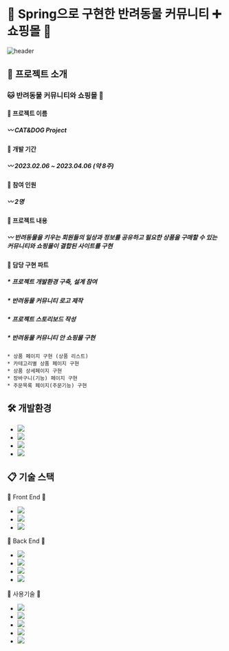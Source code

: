 # 🐾 Spring으로 구현한 반려동물 커뮤니티 ➕ 쇼핑몰 🛒
![header](https://capsule-render.vercel.app/api?type=waving&color=auto&height=300&section=header&text=CATDOG%20COMMUNITY&desc=CATDOG%20Shoppingmall%20page&fontSize=60&descSiza=40&fontAlignY=30&descAlignY=50)

## :speech_balloon: 프로젝트 소개
### 🐱 반려동물 커뮤니티와 쇼핑몰 🐶

####  📌 프로젝트 이름 

##### 〰️ CAT&DOG Project

####  📌 개발 기간 

##### 〰️ 2023.02.06 ~ 2023.04.06 (약 8주)

####  📌 참여 인원 

##### 〰️ 2명

####  📌 프로젝트 내용
##### 〰️ 반려동물을 키우는 회원들의 일상과 정보를 공유하고 필요한 상품을 구매할 수 있는 커뮤니티와 쇼핑몰이 결합된 사이트를 구현

####  📌 담당 구현 파트
##### * 프로젝트 개발환경 구축, 설계 참여
##### * 반려동물 커뮤니티 로고 제작
##### * 프로젝트 스토리보드 작성
##### * 반려동물 커뮤니티 안 쇼핑몰 구현
    * 상품 페이지 구현 (상품 리스트)
    * 카테고리별 상품 페이지 구현
    * 상품 상세페이지 구현
    * 장바구니(기능) 페이지 구현
    * 주문목록 페이지(주문기능) 구현


## 🛠️ 개발환경
* <img src="https://img.shields.io/badge/Eclipse%20IDE-2C2255?style=flat&logo=EclipseIDE&logoColor=white" />
* <img src="https://img.shields.io/badge/Tomcat-F8DC75?style=flat&logo=ApacheTomcat&logoColor=white" />
* <img src="https://img.shields.io/badge/Visual%20Studio%20Code-007ACC?style=flat&logo=VisualStudioCode&logoColor=white" />
	<br>
* <img src="https://img.shields.io/badge/GitHub-181717?style=flat&logo=GitHub&logoColor=white" />

## 📋 기술 스택

📙 Front End 📙
* <img src="https://img.shields.io/badge/HTML-E34F26?style=flat&logo=HTML5&logoColor=white" />
* <img src="https://img.shields.io/badge/CSS-1572B6?style=flat&logo=CSS3&logoColor=white" />
* <img src="https://img.shields.io/badge/JavaScript-F7DF1E?style=flat&logo=JavaScript&logoColor=white" />

📘 Back End 📘
* <img src="https://img.shields.io/badge/Java-007396?style=flat&logo=Conda-Forge&logoColor=white" />
* <img src="https://img.shields.io/badge/Spring-6DB33F?style=flat&logo=Spring&logoColor=white" />
* <img src="https://img.shields.io/badge/MySQL-4479A1?style=flat&logo=MySQL&logoColor=white" />
* <img src="https://img.shields.io/badge/JSON-30B980?style=flat&logo=json&logoColor=white"/>

📗 사용기술 📗
* <img src="https://img.shields.io/badge/Spring%20MVC%20pattern-6DB33F?style=flat&logo=Spring&logoColor=white" />
* <img src="https://img.shields.io/badge/CRUD-68BC71?style=flat&logo=&logoColor=white" />
* <img src="https://img.shields.io/badge/JSP-FF6A00?style=flat&logo=&logoColor=white" />
* <img src="https://img.shields.io/badge/카카오%20주소%20API-FFCD00?style=flat&logo=Kakao&logoColor=white" />
* <img src="https://img.shields.io/badge/Ajax-FF3366?style=flat&logo=&logoColor=white" />

